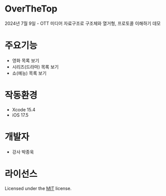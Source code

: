 # OverTheTop
2024년 7월 9일 - OTT 미디어 자료구조로 구조체와 열거형, 프로토콜 이해하기 데모

# 주요기능
- 영화 목록 보기
- 시리즈(드라마) 목록 보기
- 쇼(예능) 목록 보기

# 작동환경
- Xcode 15.4
- iOS 17.5

# 개발자
- 강사 박종욱

# 라이선스
Licensed under the [MIT](LICENSE) license.
